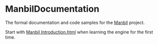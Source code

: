 # ManbilDocumentation

The formal documentation and code samples for the [Manbil](https://github.com/heyx3/Manbil) project.

Start with [Manbil Introduction.html](https://github.com/heyx3/ManbilDocumentation/blob/master/Manbil%20Introduction.html) when learning the engine for the first time.
